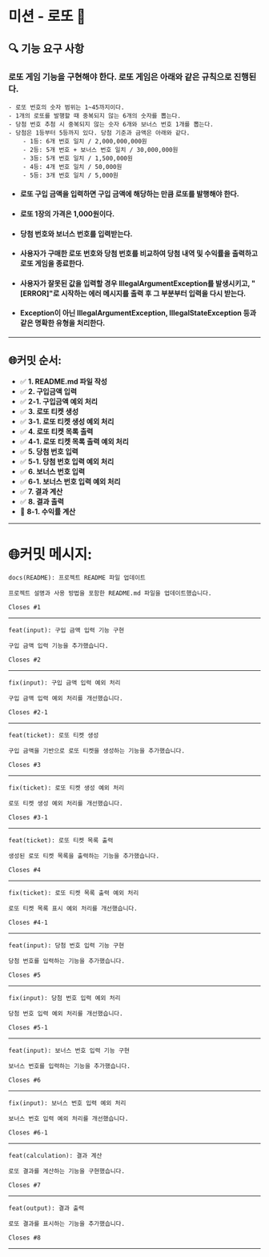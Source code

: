 # 미션 -  로또 💸

## **🔍 기능 요구 사항**
### 로또 게임 기능을 구현해야 한다. 로또 게임은 아래와 같은 규칙으로 진행된다.
```
- 로또 번호의 숫자 범위는 1~45까지이다.
- 1개의 로또를 발행할 때 중복되지 않는 6개의 숫자를 뽑는다.
- 당첨 번호 추첨 시 중복되지 않는 숫자 6개와 보너스 번호 1개를 뽑는다.
- 당첨은 1등부터 5등까지 있다. 당첨 기준과 금액은 아래와 같다.
    - 1등: 6개 번호 일치 / 2,000,000,000원
    - 2등: 5개 번호 + 보너스 번호 일치 / 30,000,000원
    - 3등: 5개 번호 일치 / 1,500,000원
    - 4등: 4개 번호 일치 / 50,000원
    - 5등: 3개 번호 일치 / 5,000원
```
- #### 로또 구입 금액을 입력하면 구입 금액에 해당하는 만큼 로또를 발행해야 한다.
- #### 로또 1장의 가격은 1,000원이다.
- #### 당첨 번호와 보너스 번호를 입력받는다.
- #### 사용자가 구매한 로또 번호와 당첨 번호를 비교하여 당첨 내역 및 수익률을 출력하고 로또 게임을 종료한다.
- #### 사용자가 잘못된 값을 입력할 경우 IllegalArgumentException를 발생시키고, "[ERROR]"로 시작하는 에러 메시지를 출력 후 그 부분부터 입력을 다시 받는다.
- #### Exception이 아닌 IllegalArgumentException, IllegalStateException 등과 같은 명확한 유형을 처리한다.
---
## 🌐커밋 순서:
- ✅ **1. README.md 파일 작성**
- ✅ **2. 구입금액 입력**
- ✅ **2-1. 구입금액 예외 처리**
- ✅ **3. 로또 티켓 생성**
- ✅ **3-1. 로또 티켓 생성 예외 처리**
- ✅ **4. 로또 티켓 목록 출력**
- ✅ **4-1. 로또 티켓 목록 출력 예외 처리**
- ✅ **5. 당첨 번호 입력**
- ✅ **5-1. 당첨 번호 입력 예외 처리**
- ✅ **6. 보너스 번호 입력**
- ✅ **6-1. 보너스 번호 입력 예외 처리**
- ✅ **7. 결과 계산**
- ✅ **8. 결과 출력**
- 🔲 **8-1. 수익률 계산**
---
# 🌐커밋 메시지:
```
docs(README): 프로젝트 README 파일 업데이트

프로젝트 설명과 사용 방법을 포함한 README.md 파일을 업데이트했습니다.

Closes #1
```
---
```
feat(input): 구입 금액 입력 기능 구현

구입 금액 입력 기능을 추가했습니다.

Closes #2
```
---
```
fix(input): 구입 금액 입력 예외 처리

구입 금액 입력 예외 처리를 개선했습니다.

Closes #2-1
```
---
```
feat(ticket): 로또 티켓 생성

구입 금액을 기반으로 로또 티켓을 생성하는 기능을 추가했습니다.

Closes #3
```
---
```
fix(ticket): 로또 티켓 생성 예외 처리

로또 티켓 생성 예외 처리를 개선했습니다.

Closes #3-1
```
---
```
feat(ticket): 로또 티켓 목록 출력

생성된 로또 티켓 목록을 출력하는 기능을 추가했습니다.

Closes #4
```
---
```
fix(ticket): 로또 티켓 목록 출력 예외 처리

로또 티켓 목록 표시 예외 처리를 개선했습니다.

Closes #4-1
```
---
```
feat(input): 당첨 번호 입력 기능 구현

당첨 번호를 입력하는 기능을 추가했습니다.

Closes #5
```
---
```
fix(input): 당첨 번호 입력 예외 처리

당첨 번호 입력 예외 처리를 개선했습니다.

Closes #5-1
```
---
```
feat(input): 보너스 번호 입력 기능 구현

보너스 번호를 입력하는 기능을 추가했습니다.

Closes #6
```
---
```
fix(input): 보너스 번호 입력 예외 처리

보너스 번호 입력 예외 처리를 개선했습니다.

Closes #6-1
```
---
```
feat(calculation): 결과 계산

로또 결과를 계산하는 기능을 구현했습니다.

Closes #7
```
---
```
feat(output): 결과 출력

로또 결과를 표시하는 기능을 추가했습니다.

Closes #8
```
---